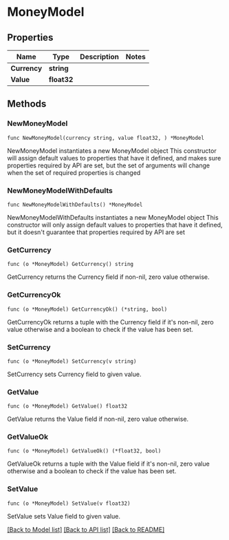 # MoneyModel

## Properties

Name | Type | Description | Notes
------------ | ------------- | ------------- | -------------
**Currency** | **string** |  | 
**Value** | **float32** |  | 

## Methods

### NewMoneyModel

`func NewMoneyModel(currency string, value float32, ) *MoneyModel`

NewMoneyModel instantiates a new MoneyModel object
This constructor will assign default values to properties that have it defined,
and makes sure properties required by API are set, but the set of arguments
will change when the set of required properties is changed

### NewMoneyModelWithDefaults

`func NewMoneyModelWithDefaults() *MoneyModel`

NewMoneyModelWithDefaults instantiates a new MoneyModel object
This constructor will only assign default values to properties that have it defined,
but it doesn't guarantee that properties required by API are set

### GetCurrency

`func (o *MoneyModel) GetCurrency() string`

GetCurrency returns the Currency field if non-nil, zero value otherwise.

### GetCurrencyOk

`func (o *MoneyModel) GetCurrencyOk() (*string, bool)`

GetCurrencyOk returns a tuple with the Currency field if it's non-nil, zero value otherwise
and a boolean to check if the value has been set.

### SetCurrency

`func (o *MoneyModel) SetCurrency(v string)`

SetCurrency sets Currency field to given value.


### GetValue

`func (o *MoneyModel) GetValue() float32`

GetValue returns the Value field if non-nil, zero value otherwise.

### GetValueOk

`func (o *MoneyModel) GetValueOk() (*float32, bool)`

GetValueOk returns a tuple with the Value field if it's non-nil, zero value otherwise
and a boolean to check if the value has been set.

### SetValue

`func (o *MoneyModel) SetValue(v float32)`

SetValue sets Value field to given value.



[[Back to Model list]](../README.md#documentation-for-models) [[Back to API list]](../README.md#documentation-for-api-endpoints) [[Back to README]](../README.md)


